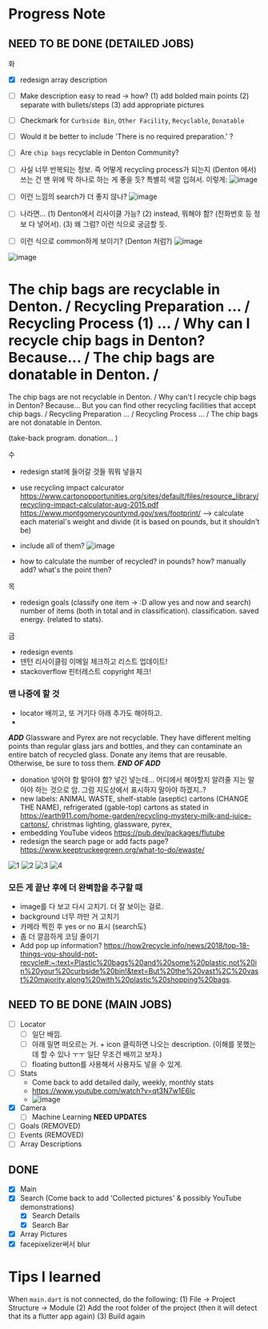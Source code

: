 # Progress Note
     
## NEED TO BE DONE (DETAILED JOBS)

화
- [X] redesign array description
- [ ] Make description easy to read -> how? (1) add bolded main points (2) separate with bullets/steps (3) add appropriate pictures
- [ ] Checkmark for `Curbside Bin`, `Other Facility`, `Recyclable`, `Donatable` 
- [ ] Would it be better to include 'There is no required preparation.' ?
- [ ] Are `chip bags` recyclable in Denton Community?
- [ ] 사실 너무 반복되는 정보. 즉 어떻게 recycling process가 되는지 (Denton 에서) 쓰는 건 맨 위에 딱 하나로 하는 게 좋을 듯?  특별히 색깔 입혀서. 이렇게:
![image](https://user-images.githubusercontent.com/68700599/91681292-a007e780-eb13-11ea-955c-744901916fb7.png)
- [ ] 이런 느낌의 search가 더 좋지 않나? ![image](https://user-images.githubusercontent.com/68700599/91681838-4accd580-eb15-11ea-8f1d-b41571151f36.png)
- [ ] 나라면... (1) Denton에서 리사이클 가능? (2) instead, 뭐해야 함? (전화번호 등 정보 다 넣어서). (3) 왜 그럼? 이런 식으로 궁금할 듯.
- [ ] 이런 식으로 common하게 보이기? (Denton 처럼?) ![image](https://user-images.githubusercontent.com/68700599/91682832-6edde600-eb18-11ea-92a8-f3194b4cdf10.png)


![image](https://user-images.githubusercontent.com/68700599/91166193-973c8f00-e697-11ea-98f0-fda6a5429980.png)

The chip bags are recyclable in Denton.
/
Recycling Preparation
...
/
Recycling Process
(1) ...
/
Why can I recycle chip bags in Denton?
Because...
/
The chip bags are donatable in Denton.
/
=====
The chip bags are not recyclable in Denton.
/
Why can't I recycle chip bags in Denton?
Because... But you can find other recycling facilities that accept chip bags.
/
Recycling Preparation
...
/
Recycling Process
...
/
The chip bags are not donatable in Denton.

(take-back program. donation... )



수
- redesign stat에 들어갈 것들 뭐뭐 넣을지

- use recycling impact calcurator https://www.cartonopportunities.org/sites/default/files/resource_library/recycling-impact-calculator-aug-2015.pdf
https://www.montgomerycountymd.gov/sws/footprint/
--> calculate each material's weight and divide (it is based on pounds, but it shouldn't be)

- include all of them?
![image](https://user-images.githubusercontent.com/68700599/91333844-bfa9b380-e793-11ea-9dbc-856ab13c48f0.png)

- how to calculate the number of recycled? in pounds? how? manually add? what's the point then? 



목
- redesign goals (classify one item -> :D allow yes and now and search)
number of items (both in total and in classification).
classification.
saved energy. (related to stats). 



금
- redesign events
- 덴턴 리사이클링 이메일 체크하고 리스트 업데이트!
- stackoverflow 핀터레스트 copyright 체크!


### 맨 나중에 할 것
- locator 배끼고, 또 거기다 아래 추가도 해야하고.
- 

***ADD***
 Glassware and Pyrex are not recyclable. They have different melting points than regular glass jars and bottles, and they can contaminate an entire batch of recycled glass. Donate any items that are reusable. Otherwise, be sure to toss them.
 ***END OF ADD***
- donation 넣어야 함 말아야 함? 넣긴 넣는데... 어디에서 해야할지 알려줄 지는 말아야 하는 것으로 암. 그럼 지도상에서 표시하지 말아야 하겠지..?
- new labels: ANIMAL WASTE, shelf-stable (aseptic) cartons (CHANGE THE NAME), refrigerated (gable-top) cartons as stated in https://earth911.com/home-garden/recycling-mystery-milk-and-juice-cartons/, christmas lighting, glassware, pyrex, 
- embedding YouTube videos https://pub.dev/packages/flutube
- redesign the search page or add facts page? https://www.keeptruckeegreen.org/what-to-do/ewaste/

![1](https://user-images.githubusercontent.com/68700599/91322115-f5936b80-e784-11ea-8d44-3c9563c4c072.PNG)
![2](https://user-images.githubusercontent.com/68700599/91322101-f2987b00-e784-11ea-9d3a-916a260a86c7.PNG)
![3](https://user-images.githubusercontent.com/68700599/91322106-f4623e80-e784-11ea-9a64-f5cc07ec20f6.PNG)
![4](https://user-images.githubusercontent.com/68700599/91322110-f4fad500-e784-11ea-8c73-3e0eeeb1078b.PNG)




### 모든 게 끝난 후에 더 완벽함을 추구할 때
- image를 다 보고 다시 고치기. 더 잘 보이는 걸로.
- background 너무 까만 거 고치기
- 카메라 찍힌 후 yes or no 표시 (search도)
- 좀 더 깔끔하게 코딩 줄이기
- Add pop up information? https://how2recycle.info/news/2018/top-18-things-you-should-not-recycle#:~:text=Plastic%20bags%20and%20some%20plastic,not%20in%20your%20curbside%20bin!&text=But%20the%20vast%2C%20vast%20majority,along%20with%20plastic%20shopping%20bags.


## NEED TO BE DONE (MAIN JOBS)
- [ ] Locator
    - [ ] 일단 배낌. 
    - [ ] 아래 밀면 떠오르는 거. + icon 클릭하면 나오는 description. (이해를 못했는데 할 수 있나 ㅜㅜ 일단 무조건 배끼고 보자.)
    - [ ] floating button를 사용해서 사용자도 넣을 수 있게.
- [ ] Stats 
     - Come back to add detailed daily, weekly, monthly stats
     - https://www.youtube.com/watch?v=qt3N7w1E6lc
     - ![image](https://user-images.githubusercontent.com/68700599/90002144-e3c7a980-dc57-11ea-9189-6c7f356a478a.png)
- [X] Camera
     - [ ] Machine Learning  **NEED UPDATES**
- [ ] Goals (REMOVED)
- [ ] Events (REMOVED)
- [ ] Array Descriptions

## DONE
- [X] Main
- [X] Search (Come back to add 'Collected pictures' & possibly YouTube demonstrations)
     - [X] Search Details
     - [X] Search Bar
- [X] Array Pictures
- [X] facepixelizer써서 blur

# Tips I learned

When `main.dart` is not connected, do the following:
(1) File -> Project Structure -> Module
(2) Add the root folder of the project (then it will detect that its a flutter app again)
(3) Build again

